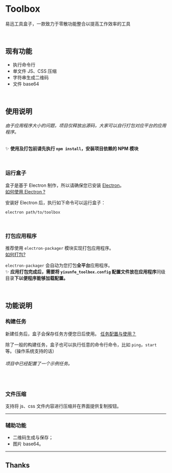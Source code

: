 # Toolbox
易迅工具盒子，一款致力于零散功能整合以提高工作效率的工具

<br />

## 现有功能
 - 执行命令行
 - 单文件 JS、CSS 压缩
 - 字符串生成二维码
 - 文件 base64

<br />

## 使用说明

###### 由于应用程序大小的问题，项目仅释放出源码，大家可以自行打包对应平台的应用程序。  
:sparkles: **使用及打包前请先执行 `npm install`，安装项目依赖的 NPM 模块**  

<br />

### 运行盒子

盒子是基于 Electron 制作，所以请确保您已安装 [Electron](electron.atom.io)。  
[如何使用 Electron ?](https://github.com/YIXUNFE/blog/issues/62)  

安装好 Electron 后，执行如下命令可以运行盒子：  
```
electron path/to/toolbox
```

<br />

### 打包应用程序

推荐使用 `electron-packager` 模块实现打包应用程序。  
[如何打包?](https://github.com/YIXUNFE/blog/issues/62)  

`electron-packager` 会自动为您打包**全平台**应用程序。  
:sparkles: **应用打包完成后，需要将 `yixunfe_toolbox.config` 配置文件放在应用程序**同级目录**下以便程序能够加载配置。**  

<br />

## 功能说明

### 构建任务

新建任务后，盒子会保存任务方便您日后使用。 [任务配置与使用？](https://github.com/YIXUNFE/blog/issues/67)  

除了一般的构建任务，盒子也可以执行任意的命令行命令，比如 `ping`，`start` 等。（操作系统支持的话）  
###### 项目中已经配置了一个示例任务。  

<br />

### 文件压缩

支持将 js、css 文件内容进行压缩并在界面提供复制按钮。

-----------------

### 辅助功能

- 二维码生成与保存；
- 图片 base64。

-----------------

## Thanks

<br />



